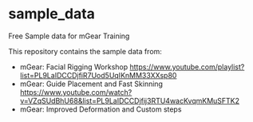 # sample_data
Free Sample data for mGear Training

This repository contains the sample data from:

- mGear: Facial Rigging Workshop https://www.youtube.com/playlist?list=PL9LaIDCCDjfiR7Uod5UqIKnMM33XXsp80
- mGear: Guide Placement and Fast Skinning https://www.youtube.com/watch?v=VZqSUdBhU68&list=PL9LaIDCCDjfij3RTU4wacKvqmKMuSFTK2
- mGear: Improved Deformation and Custom steps
